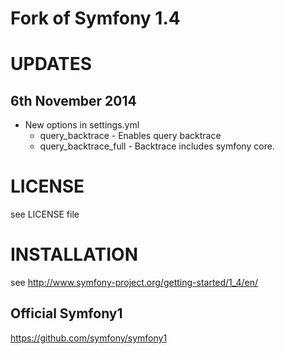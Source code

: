 Fork of Symfony 1.4
===================

UPDATES
===================
6th November 2014
-------------------
* New options in settings.yml
    * query_backtrace - Enables query backtrace
    * query_backtrace_full - Backtrace includes symfony core.



LICENSE
===================

see LICENSE file

INSTALLATION
===================

see http://www.symfony-project.org/getting-started/1_4/en/

Official Symfony1
-----------------
https://github.com/symfony/symfony1
